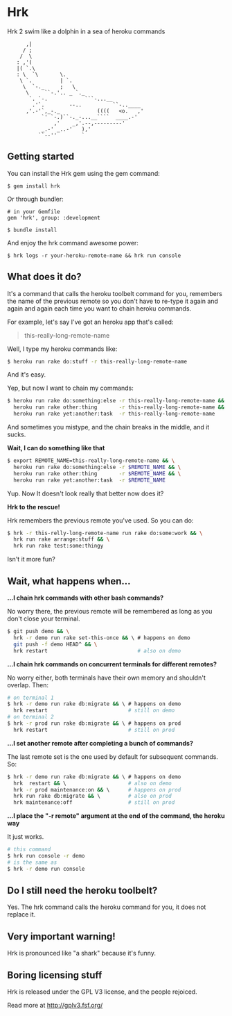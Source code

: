 # Hrk

Hrk 2 swim like a dolphin in a sea of heroku commands

```
      ,|
     / ;
    /  \
   : ,'(
   |( `.\
   : \  `\       \.
    \ `.         | `.
     \  `-._     ;   \
      \     ``-.'.. _ `._
       `. `-.            ```-...__
        .'`.        --..          ``-..____
      ,'.-'`,_-._            ((((   <o.   ,'
           `' `-.)``-._-...__````  ____.-'
               ,'    _,'.--,---------'
           _.-' _..-'   ),'
          ``--''        `
```

## Getting started

You can install the Hrk gem using the gem command:

```
$ gem install hrk
```

Or through bundler:

```
# in your Gemfile
gem 'hrk', group: :development

$ bundle install
```

And enjoy the hrk command awesome power:
```
$ hrk logs -r your-heroku-remote-name && hrk run console
```


## What does it do?

It's a command that calls the heroku toolbelt command for you, remembers the
name of the previous remote so you don't have to re-type it again and again
and again each time you want to chain heroku commands.

For example, let's say I've got an heroku app that's called:

> this-really-long-remote-name

Well, I type my heroku commands like:

```bash
$ heroku run rake do:stuff -r this-really-long-remote-name
```

And it's easy.

Yep, but now I want to chain my commands:

```bash
$ heroku run rake do:something:else -r this-really-long-remote-name && \
  heroku run rake other:thing       -r this-really-long-remote-name && \
  heroku run rake yet:another:task  -r this-really-long-remote-name
```

And sometimes you mistype, and the chain breaks in the middle, and it sucks.

**Wait, I can do something like that**

```bash
$ export REMOTE_NAME=this-really-long-remote-name && \
  heroku run rake do:something:else -r $REMOTE_NAME && \
  heroku run rake other:thing       -r $REMOTE_NAME && \
  heroku run rake yet:another:task  -r $REMOTE_NAME
```

Yup. Now It doesn't look really that better now does it?

**Hrk to the rescue!**

Hrk remembers the previous remote you've used. So you can do:

```bash
$ hrk -r this-relly-long-remote-name run rake do:some:work && \
  hrk run rake arrange:stuff && \
  hrk run rake test:some:thingy
```

Isn't it more fun?

## Wait, what happens when...

**...I chain hrk commands with other bash commands?**

No worry there, the previous remote will be remembered as long as you don't
close your terminal.

```bash
$ git push demo && \
  hrk -r demo run rake set-this-once && \ # happens on demo
  git push -f demo HEAD^ && \
  hrk restart                             # also on demo
```

**...I chain hrk commands on concurrent terminals for different remotes?**

No worry either, both terminals have their own memory and shouldn't overlap.
Then:

```bash
# on terminal 1
$ hrk -r demo run rake db:migrate && \ # happens on demo
  hrk restart                          # still on demo
# on terminal 2
$ hrk -r prod run rake db:migrate && \ # happens on prod
  hrk restart                          # still on prod
```

**...I set another remote after completing a bunch of commands?**

The last remote set is the one used by default for subsequent commands. So:

```bash
$ hrk -r demo run rake db:migrate && \ # happens on demo
  hrk  restart && \                    # also on demo
  hrk -r prod maintenance:on && \      # happens on prod
  hrk run rake db:migrate && \         # also on prod
  hrk maintenance:off                  # still on prod
```

**...I place the "-r remote" argument at the end of the command, the heroku way**

It just works.
```bash
# this command
$ hrk run console -r demo
# is the same as
$ hrk -r demo run console
```

## Do I still need the heroku toolbelt?

Yes. The hrk command calls the heroku command for you, it does not replace it.

## Very important warning!

Hrk is pronounced like "a shark" because it's funny.

## Boring licensing stuff

Hrk is released under the GPL V3 license, and the people rejoiced.

Read more at http://gplv3.fsf.org/
